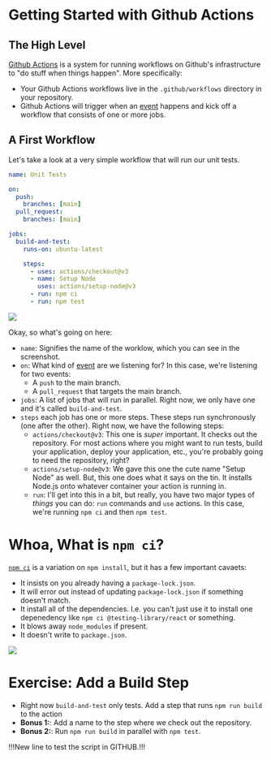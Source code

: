 # Getting Started with Github Actions

## The High Level

[Github Actions](https://github.com/features/actions) is a system for running workflows on Github's infrastructure to "do stuff when things happen". More specifically:

- Your Github Actions workflows live in the `.github/workflows` directory in your repository.
- Github Actions will trigger when an [event](Github%20Actions%20Events.md) happens and kick off a workflow that consists of one or more jobs.

## A First Workflow

Let's take a look at a very simple workflow that will run our unit tests.

```yml
name: Unit Tests

on:
  push:
    branches: [main]
  pull_request:
    branches: [main]

jobs:
  build-and-test:
    runs-on: ubuntu-latest

    steps:
      - uses: actions/checkout@v3
      - name: Setup Node
        uses: actions/setup-node@v3
      - run: npm ci
      - run: npm test
```

![](../assets/running-your-unit-tests-on-github-actions.png)

Okay, so what's going on here:

- `name`: Signifies the name of the worklow, which you can see in the screenshot.
- `on`: What kind of [event](Github%20Actions%20Events.md) are we listening for? In this case, we're listening for two events:
  - A `push` to the main branch.
  - A `pull_request` that targets the main branch.
- `jobs`: A list of jobs that will run in parallel. Right now, we only have one and it's called `build-and-test`.
- `steps` each job has one or more steps. These steps run synchronously (one after the other). Right now, we have the following steps:
  - `actions/checkout@v3`: This one is _super_ important. It checks out the repository. For most actions where you might want to run tests, build your application, deploy your application, etc., you're probably going to need the repository, right?
  - `actions/setup-node@v3`: We gave this one the cute name "Setup Node" as well. But, this one does what it says on the tin. It installs Node.js onto whatever container your action is running in.
  - `run`: I'll get into this in a bit, but really, you have two major types of _things_ you can do: `run` commands and `use` actions. In this case, we're running `npm ci` and then `npm test`.

# Whoa, What is `npm ci`?

[`npm ci`](https://docs.npmjs.com/cli/v9/commands/npm-ci) is a variation on `npm install`, but it has a few important cavaets:

- It insists on you already having a `package-lock.json`.
- It will error out instead of updating `package-lock.json` if something doesn't match.
- It install all of the dependencies. I.e. you can't just use it to install one depenedency like `npm ci @testing-library/react` or something.
- It blows away `node_modules` if present.
- It doesn't write to `package.json`.

![](../assets/your-first-actions.png)

# Exercise: Add a Build Step

- Right now `build-and-test` only tests. Add a step that runs `npm run build` to the action
- **Bonus 1:**: Add a name to the step where we check out the repository.
- **Bonus 2:**: Run `npm run build` in parallel with `npm test`.

!!!New line to test the script in GITHUB.!!!
